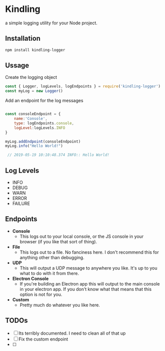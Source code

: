 # Kindling
a simple logging utility for your Node project.

## Installation
```bash
npm install kindling-logger
```

## Ussage

Create the logging object
```javascript
const { Logger, logLevels, logEndpoints } = require('kindling-logger')
const myLog = new Logger()
```

Add an endpoint for the log messages 


```javascript

const consoleEndpoint = {
    name:'Console',
    type: logEndpoints.console,
    logLevel:logLevels.INFO
}

myLog.addEndpoint(consoleEndpoint)
myLog.info("Hello World!")

 // 2019-05-19 10:10:48.374 INFO:: Hello World!

```

## Log Levels
  * INFO
  * DEBUG
  * WARN
  * ERROR
  * FAILURE

## Endpoints
* **Console**
  * This logs out to your local console, or the JS console in your browser (if you like that sort of thing).
* **File**
  * This logs out to a file. No fanciness here. I don't recommend this for anything other than debugging.
* **UDP**
  * This will output a UDP message to anywhere you like. It's up to you what to do with it from there.
* **Electron Console**
  * If you're building an Electron app this will output to the main console in your electron app. If you don't know what that means that this option is not for you.
* **Custom**
  * Pretty much do whatever you like here.

## TODOs
* [ ] Its terribly documented. I need to clean all of that up
* [ ] Fix the custom endpoint
* [ ] 